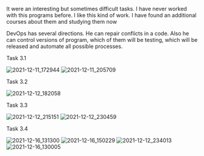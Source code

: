 It were an interesting but sometimes difficult tasks. 
I have never worked with this programs before. 
I like this kind of work.
I have found an additional courses about them and studying them now 

DevOps has several directions. 
He can repair conflicts in a code.
Also he can control versions of program, which of them will be testing, which will be released and automate all possible processes.

Task 3.1

![2021-12-11_172944](https://user-images.githubusercontent.com/93745205/146381927-f7139b18-0c3f-4c45-ab76-0e61397a4ea5.png)
![2021-12-11_205709](https://user-images.githubusercontent.com/93745205/146381933-48ef8961-7a52-47cb-b286-c76eb2e081ff.png)

Task 3.2

![2021-12-12_182058](https://user-images.githubusercontent.com/93745205/146382034-f4df19dd-80e0-4772-ad51-e44a57087c82.png)

Task 3.3

![2021-12-12_215151](https://user-images.githubusercontent.com/93745205/146382287-f31b34c1-2533-44aa-b3da-c30c18970b3c.png)
![2021-12-12_230459](https://user-images.githubusercontent.com/93745205/146382289-67952f06-45fa-4b5d-a7a1-c27851a16c2e.png)

Task 3.4

![2021-12-16_131300](https://user-images.githubusercontent.com/93745205/146382348-f7ce2f2a-f728-49d5-822e-f627f8fb8290.png)
![2021-12-16_150229](https://user-images.githubusercontent.com/93745205/146382349-a70dbf16-ae4a-434b-ba80-01be62e577dc.png)
![2021-12-12_234013](https://user-images.githubusercontent.com/93745205/146382343-f40ddeac-b64f-4509-aa79-7931880fbe63.png)
![2021-12-16_130005](https://user-images.githubusercontent.com/93745205/146382347-efdd78b4-c8c2-454b-9bc5-a95a7a3f07de.png)
